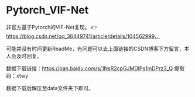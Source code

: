 # Pytorch_VIF-Net
非官方基于Pytorch的VIF-Net复现。
👉https://blog.csdn.net/qq_36449741/article/details/104562999、

可能并没有时间更新ReadMe，有问题可以去上面链接的CSDN博客下方留言，本人会及时回复。

数据下载链接：https://pan.baidu.com/s/1NsR2cpGJMDlPs1mDPrz3_Q 
提取码：xtwy

数据下载后解压至data文件夹下即可。
